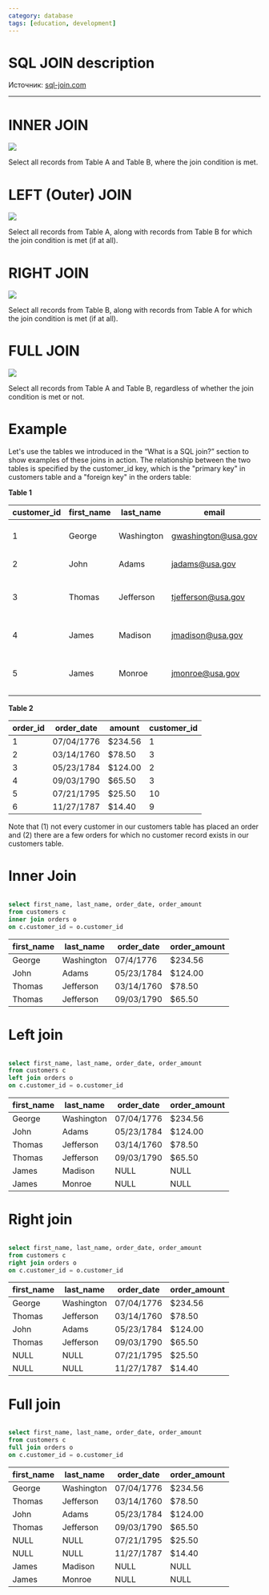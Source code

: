 ```yaml
---
category: database
tags: [education, development]
---
```


# SQL JOIN description

Источник: [sql-join.com](http://www.sql-join.com/sql-join-types)

---

# INNER JOIN

![](https://images.squarespace-cdn.com/content/v1/5732253c8a65e244fd589e4c/1464122775537-YVL7LO1L7DU54X1MC2CI/ke17ZwdGBToddI8pDm48kMjn7pTzw5xRQ4HUMBCurC5Zw-zPPgdn4jUwVcJE1ZvWMv8jMPmozsPbkt2JQVr8L3VwxMIOEK7mu3DMnwqv-Nsp2ryTI0HqTOaaUohrI8PIvqemgO4J3VrkuBnQHKRCXIkZ0MkTG3f7luW22zTUABU/image-asset.png?format=300w)

Select all records from Table A and Table B, where the join condition is met.

# LEFT (Outer) JOIN

![](https://images.squarespace-cdn.com/content/v1/5732253c8a65e244fd589e4c/1464122797709-C2CDMVSK7P4V0FNNX60B/ke17ZwdGBToddI8pDm48kMjn7pTzw5xRQ4HUMBCurC5Zw-zPPgdn4jUwVcJE1ZvWEV3Z0iVQKU6nVSfbxuXl2c1HrCktJw7NiLqI-m1RSK4p2ryTI0HqTOaaUohrI8PIO5TUUNB3eG_Kh3ocGD53-KZS67ndDu8zKC7HnauYqqk/image-asset.png?format=300w)

Select all records from Table A, along with records from Table B for which the join condition is met (if at all).

# RIGHT JOIN

![](https://images.squarespace-cdn.com/content/v1/5732253c8a65e244fd589e4c/1464122744888-MVIUN2P80PG0YE6H12WY/ke17ZwdGBToddI8pDm48kMjn7pTzw5xRQ4HUMBCurC5Zw-zPPgdn4jUwVcJE1ZvWlExFaJyQKE1IyFzXDMUmzc1HrCktJw7NiLqI-m1RSK4p2ryTI0HqTOaaUohrI8PI-FpwTc-ucFcXUDX7aq6Z4KQhQTkyXNMGg1Q_B1dqyTU/image-asset.png?format=300w)

Select all records from Table B, along with records from Table A for which the join condition is met (if at all).

# FULL JOIN

![](https://images.squarespace-cdn.com/content/v1/5732253c8a65e244fd589e4c/1464122981217-RIYH5VL2MF1XWTU2DKVQ/ke17ZwdGBToddI8pDm48kMjn7pTzw5xRQ4HUMBCurC5Zw-zPPgdn4jUwVcJE1ZvWEV3Z0iVQKU6nVSfbxuXl2c1HrCktJw7NiLqI-m1RSK4p2ryTI0HqTOaaUohrI8PIO5TUUNB3eG_Kh3ocGD53-KZS67ndDu8zKC7HnauYqqk/image-asset.png?format=300w)

Select all records from Table A and Table B, regardless of whether the join condition is met or not.

# Example

Let's use the tables we introduced in the “What is a SQL join?” section to show examples of these joins in action. The relationship between the two tables is specified by the customer_id key, which is the "primary key" in customers table and a "foreign key" in the orders table:

**Table 1**

| customer_id | first_name | last_name | email | address | city | state | zipcode |
|-------------|------------|------------|---------------------|---------------------------|-----------------|-------|---------|
| 1 | George | Washington | gwashington@usa.gov | 3200 Mt Vernon Hwy | Mount Vernon | VA | 22121 |
| 2 | John | Adams | jadams@usa.gov | 1250 Hancock St | Quincy | MA | 02169 |
| 3 | Thomas | Jefferson | tjefferson@usa.gov | 931 Thomas Jefferson Pkwy | Charlottesville | VA | 22902 |
| 4 | James | Madison | jmadison@usa.gov | 11350 Constitution Hwy | Orange | VA | 22960 |
| 5 | James | Monroe | jmonroe@usa.gov | 2050 James Monroe Parkway | Charlottesville | VA | 22902 |

**Table 2**

| order_id | order_date | amount | customer_id |
|----------|------------|---------|-------------|
| 1 | 07/04/1776 | $234.56 | 1 |
| 2 | 03/14/1760 | $78.50 | 3 |
| 3 | 05/23/1784 | $124.00 | 2 |
| 4 | 09/03/1790 | $65.50 | 3 |
| 5 | 07/21/1795 | $25.50 | 10 |
| 6 | 11/27/1787 | $14.40 | 9 |

Note that (1) not every customer in our customers table has placed an order and (2) there are a few orders for which no customer record exists in our customers table.

# Inner Join

```sql

select first_name, last_name, order_date, order_amount
from customers c
inner join orders o
on c.customer_id = o.customer_id

```

| first_name | last_name | order_date | order_amount |
|------------|------------|------------|--------------|
| George | Washington | 07/4/1776 | $234.56 |
| John | Adams | 05/23/1784 | $124.00 |
| Thomas | Jefferson | 03/14/1760 | $78.50 |
| Thomas | Jefferson | 09/03/1790 | $65.50 |

# Left join

```sql

select first_name, last_name, order_date, order_amount
from customers c
left join orders o
on c.customer_id = o.customer_id

```

| first_name | last_name | order_date | order_amount |
|------------|------------|------------|--------------|
| George | Washington | 07/04/1776 | $234.56 |
| John | Adams | 05/23/1784 | $124.00 |
| Thomas | Jefferson | 03/14/1760 | $78.50 |
| Thomas | Jefferson | 09/03/1790 | $65.50 |
| James | Madison | NULL | NULL |
| James | Monroe | NULL | NULL |


# Right join

```sql

select first_name, last_name, order_date, order_amount
from customers c
right join orders o
on c.customer_id = o.customer_id

```

| first_name | last_name | order_date | order_amount |
|------------|------------|------------|--------------|
| George | Washington | 07/04/1776 | $234.56 |
| Thomas | Jefferson | 03/14/1760 | $78.50 |
| John | Adams | 05/23/1784 | $124.00 |
| Thomas | Jefferson | 09/03/1790 | $65.50 |
| NULL | NULL | 07/21/1795 | $25.50 |
| NULL | NULL | 11/27/1787 | $14.40 |

# Full join

```sql

select first_name, last_name, order_date, order_amount
from customers c
full join orders o
on c.customer_id = o.customer_id

```

| first_name | last_name | order_date | order_amount |
|------------|------------|------------|--------------|
| George | Washington | 07/04/1776 | $234.56 |
| Thomas | Jefferson | 03/14/1760 | $78.50 |
| John | Adams | 05/23/1784 | $124.00 |
| Thomas | Jefferson | 09/03/1790 | $65.50 |
| NULL | NULL | 07/21/1795 | $25.50 |
| NULL | NULL | 11/27/1787 | $14.40 |
| James | Madison | NULL | NULL |
| James | Monroe | NULL | NULL |